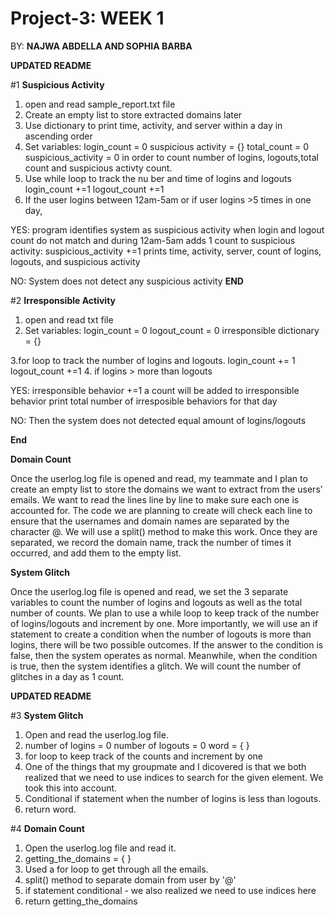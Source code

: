 # Project-3: WEEK 1

BY: **NAJWA ABDELLA AND SOPHIA BARBA**

**UPDATED README**

#1 **Suspicious Activity**
1. open and read sample_report.txt file
2. Create an empty list to store extracted domains later
3. Use dictionary to print time, activity, and server within a day in ascending order
4. Set variables:
  login_count = 0
  suspicious activity = {}
  total_count = 0
  suspicious_activity = 0
in order to count number of logins, logouts,total count and suspicious activty count.
5. Use while loop to track the nu ber and time of logins and logouts
   login_count +=1 logout_count +=1
6. If the user logins between 12am-5am or if user logins >5 times in one day,

YES:
  program identifies system as suspicious activity when login and logout count do not match and during 12am-5am
  adds 1 count to suspicious activity: suspicious_activity +=1
  prints time, activity, server, count of logins, logouts, and suspicious activity
  
NO: System does not detect any suspicious activity
**END**


#2 **Irresponsible Activity**
1. open and read txt file
2. Set variables:
  login_count = 0
  logout_count = 0
  irresponsible dictionary = {}
  
3.for loop to track the number of logins and logouts. 
  login_count += 1
  logout_count +=1
4. if logins > more than logouts

YES: irresponsible behavior +=1 a count will be added to irresponsible behavior
    print total number of irresposible behaviors for that day
    
NO: Then the system does not detected equal amount of logins/logouts

**End**

**Domain Count**

Once the userlog.log file is opened and read, my teammate and I plan to create an empty list to store the domains we want to extract from the users’ emails. We want to read the lines line by line to make sure each one is accounted for. The code we are planning to create will check each line to ensure that the usernames and domain names are separated by the character @. We will use a split() method to make this work. Once they are separated, we record the domain name, track the number of times it occurred, and add them to the empty list. 

**System Glitch**

Once the userlog.log file is opened and read, we set the 3 separate variables to count the number of logins and logouts as well as the total number of counts. We plan to use a while loop to keep track of the number of logins/logouts and increment by one. More importantly, we will use an if statement to create a condition when the number of logouts is more than logins, there will be two possible outcomes. If the answer to the condition is false, then the system operates as normal. Meanwhile, when the condition is true, then the system identifies a glitch. We will count the number of glitches in a day as 1 count.

**UPDATED README**

#3 **System Glitch**
1. Open and read the userlog.log file. 
2. number of logins = 0
   number of logouts = 0
   word = { }
3. for loop to keep track of the counts and increment by one
4. One of the things that my groupmate and I dicovered is that we both realized that we need to use indices to search for the given element. We took this into     account.
5. Conditional if statement when the number of logins is less than logouts. 
6. return word.


#4 **Domain Count**
1. Open the userlog.log file and read it.
2. getting_the_domains = { }
3. Used a for loop to get through all the emails.
4. split() method to separate domain from user by '@'
5. if statement conditional - we also realized we need to use indices here
6. return getting_the_domains
